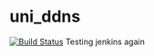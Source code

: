 # uni_ddns
[![Build Status](http://jenkins.aszabados.eu/buildStatus/icon?job=udyn-production)](https://github.com/Roshek/udyn)
Testing jenkins
again
